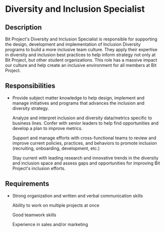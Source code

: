 # Diversity and Inclusion Specialist

## Description

Bit Project's Diversity and Inclusion Specialist is responsible for supporting the design, development and implementation of Inclusion Diversity programs to build a more inclusive team culture. They apply their expertise in diversity and inclusion best practices to help inform strategy not only at Bit Project, but other student organizations. This role has a massive impact our culture and help create an inclusive environment for all members at Bit Project.

## Responsibilities

* Provide subject matter knowledge to help design, implement and manage initiatives and programs that advances the inclusion and diversity strategy.

  Analyze and interpret inclusion and diversity data/metrics specific to business lines. Confer with senior leaders to help find opportunities and develop a plan to improve metrics.

  Support and manage efforts with cross-functional teams to review and improve current policies, practices, and behaviors to promote inclusion \(recruiting, onboarding, development, etc.\)

  Stay current with leading research and innovative trends in the diversity and inclusion space and assess gaps and opportunities for improving Bit Project's inclusion efforts.

## Requirements

* Strong organization and written and verbal communication skills

  Ability to work on multiple projects at once

  Good teamwork skills

  Experience in sales and/or marketing

